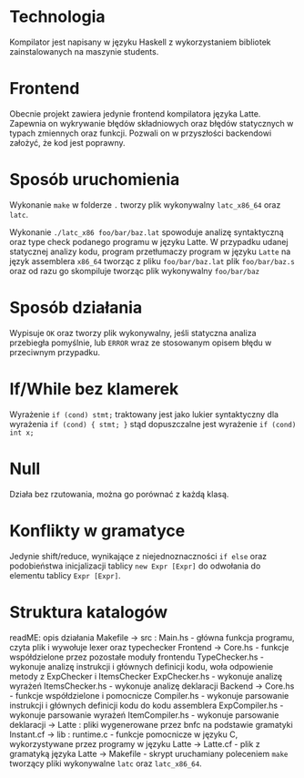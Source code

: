 # Technologia
Kompilator jest napisany w języku Haskell z wykorzystaniem bibliotek zainstalowanych na maszynie students.

# Frontend
Obecnie projekt zawiera jedynie frontend kompilatora języka Latte. Zapewnia on wykrywanie błędów składniowych
oraz błędów statycznych w typach zmiennych oraz funkcji. Pozwali on w przyszłości backendowi założyć,
że kod jest poprawny.

# Sposób uruchomienia
Wykonanie `make` w folderze `.` tworzy plik wykonywalny `latc_x86_64` oraz `latc`.

Wykonanie `./latc_x86 foo/bar/baz.lat` spowoduje analizę syntaktyczną oraz type check podanego programu w języku Latte.
W przypadku udanej statycznej analizy kodu, program przetłumaczy program w języku `Latte` na język assemblera `x86_64`
tworząc z pliku `foo/bar/baz.lat` plik `foo/bar/baz.s` oraz od razu go skompiluje tworząc plik wykonywalny `foo/bar/baz`

# Sposób działania
Wypisuje `OK` oraz tworzy plik wykonywalny, jeśli statyczna analiza przebiegła pomyślnie, lub `ERROR` wraz ze stosowanym
opisem błędu w przeciwnym przypadku.

# If/While bez klamerek
Wyrażenie 
`
if (cond)
    stmt;
`
traktowany jest jako lukier syntaktyczny dla wyrażenia
`
if (cond) {
    stmt;
}
`
stąd dopuszczalne jest wyrażenie
`
if (cond) 
    int x;
`

# Null
Działa bez rzutowania, można go porównać z każdą klasą.

# Konflikty w gramatyce
Jedynie shift/reduce, wynikające z niejednoznaczności `if else` oraz podobieństwa 
inicjalizacji tablicy `new Expr [Expr]` do odwołania do elementu tablicy `Expr [Expr]`.


# Struktura katalogów
readME: opis działania
Makefile
    -> src :
            Main.hs - główna funkcja programu, czyta plik i wywołuje lexer oraz typechecker
            Frontend -> 
                        Core.hs - funkcje współdzielone przez pozostałe moduły frontendu
                        TypeChecker.hs - wykonuje analizę instrukcji i głównych definicji kodu, woła odpowienie metody z ExpChecker i ItemsChecker
                        ExpChecker.hs - wykonuje analizę wyrażeń
                        ItemsChecker.hs - wykonuje analizę deklaracji
            Backend ->
                    Core.hs - funkcje współdzielone i pomocnicze
                    Compiler.hs - wykonuje parsowanie instrukcji i głównych definicji kodu do kodu assemblera
                    ExpCompiler.hs - wykonuje parsowanie wyrażeń
                    ItemCompiler.hs - wykonuje parsowanie deklaracji
            -> Latte : pliki wygenerowane przez bnfc na podstawie gramatyki Instant.cf
    -> lib :
           runtime.c - funkcje pomocnicze w języku C, wykorzystywane przez programy w języku Latte
    -> Latte.cf - plik z gramatyką języka Latte
    -> Makefile - skrypt uruchamiany poleceniem `make` tworzący pliki wykonywalne `latc` oraz `latc_x86_64`. 
